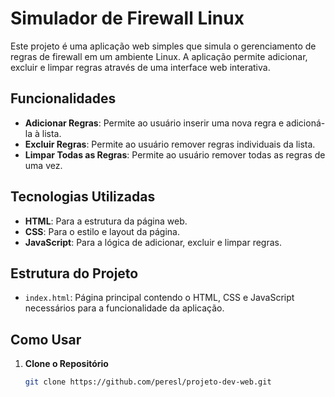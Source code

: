 # Simulador de Firewall Linux

Este projeto é uma aplicação web simples que simula o gerenciamento de regras de firewall em um ambiente Linux. A aplicação permite adicionar, excluir e limpar regras através de uma interface web interativa.

## Funcionalidades

- **Adicionar Regras**: Permite ao usuário inserir uma nova regra e adicioná-la à lista.
- **Excluir Regras**: Permite ao usuário remover regras individuais da lista.
- **Limpar Todas as Regras**: Permite ao usuário remover todas as regras de uma vez.

## Tecnologias Utilizadas

- **HTML**: Para a estrutura da página web.
- **CSS**: Para o estilo e layout da página.
- **JavaScript**: Para a lógica de adicionar, excluir e limpar regras.

## Estrutura do Projeto

- `index.html`: Página principal contendo o HTML, CSS e JavaScript necessários para a funcionalidade da aplicação.

## Como Usar

1. **Clone o Repositório**

   ```bash
   git clone https://github.com/peresl/projeto-dev-web.git
